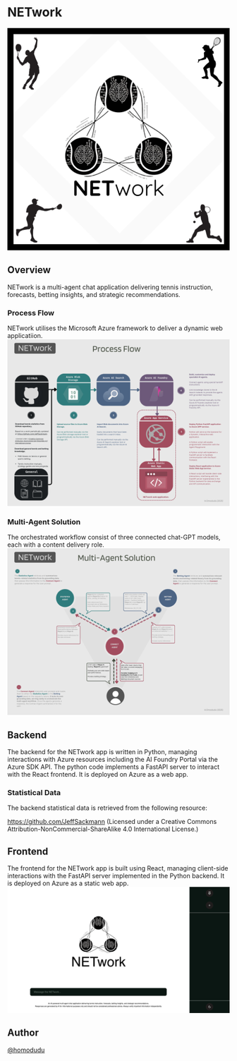 # NETwork
![alt text](https://github.com/homodudu/Machine-Learning/blob/main/NETwork/_documentation/NETwork%20Poster.png)

## Overview
NETwork is a multi-agent chat application delivering tennis instruction, forecasts, betting insights, and strategic recommendations.

### Process Flow
NETwork utilises the Microsoft Azure framework to deliver a dynamic web applicatiion.
![alt text](https://github.com/homodudu/Machine-Learning/blob/main/NETwork/_documentation/Process%20Flow.png)

### Multi-Agent Solution
The orchestrated workflow consist of three connected chat-GPT models, each with a content delivery role. 
![alt text](https://github.com/homodudu/Machine-Learning/blob/main/NETwork/_documentation/Multi-Agent%20Solution.png)

## Backend
The backend for the NETwork app is written in Python, managing interactions with Azure resources including the AI Foundry Portal via the Azure SDK API. The python code implements a FastAPI server to interact with the React frontend. It is deployed on Azure as a web app. 

### Statistical Data
The backend statistical data is retrieved from the following resource:

https://github.com/JeffSackmann (Licensed under a Creative Commons Attribution-NonCommercial-ShareAlike 4.0 International License.)

## Frontend
The frontend for the NETwork app is built using React, managing client-side interactions with the FastAPI server implemented in the Python backend. It is deployed on Azure as a static web app.
![alt text](https://github.com/homodudu/Machine-Learning/blob/main/NETwork/_documentation/NETwork%20Frontend.png)

## Author
[@homodudu](https://github.com/homodudu)
